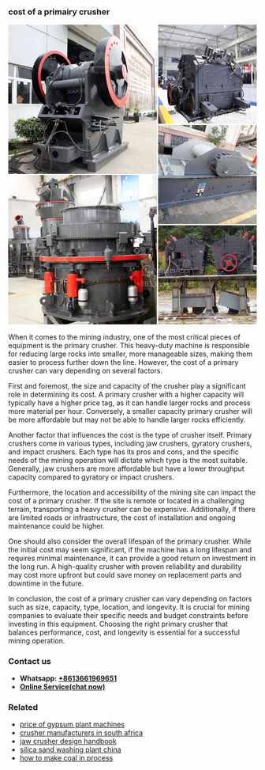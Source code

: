 <h3>cost of a primairy crusher</h3><img src='1702260158.jpg' alt=''><p>When it comes to the mining industry, one of the most critical pieces of equipment is the primary crusher. This heavy-duty machine is responsible for reducing large rocks into smaller, more manageable sizes, making them easier to process further down the line. However, the cost of a primary crusher can vary depending on several factors.</p><p>First and foremost, the size and capacity of the crusher play a significant role in determining its cost. A primary crusher with a higher capacity will typically have a higher price tag, as it can handle larger rocks and process more material per hour. Conversely, a smaller capacity primary crusher will be more affordable but may not be able to handle larger rocks efficiently.</p><p>Another factor that influences the cost is the type of crusher itself. Primary crushers come in various types, including jaw crushers, gyratory crushers, and impact crushers. Each type has its pros and cons, and the specific needs of the mining operation will dictate which type is the most suitable. Generally, jaw crushers are more affordable but have a lower throughput capacity compared to gyratory or impact crushers.</p><p>Furthermore, the location and accessibility of the mining site can impact the cost of a primary crusher. If the site is remote or located in a challenging terrain, transporting a heavy crusher can be expensive. Additionally, if there are limited roads or infrastructure, the cost of installation and ongoing maintenance could be higher.</p><p>One should also consider the overall lifespan of the primary crusher. While the initial cost may seem significant, if the machine has a long lifespan and requires minimal maintenance, it can provide a good return on investment in the long run. A high-quality crusher with proven reliability and durability may cost more upfront but could save money on replacement parts and downtime in the future.</p><p>In conclusion, the cost of a primary crusher can vary depending on factors such as size, capacity, type, location, and longevity. It is crucial for mining companies to evaluate their specific needs and budget constraints before investing in this equipment. Choosing the right primary crusher that balances performance, cost, and longevity is essential for a successful mining operation.</p><h3>Contact us</h3><ul><li><strong>Whatsapp:&nbsp;<a href="https://wa.me/8613661969651">+8613661969651</a></strong></li><li><a href="https://swt.shibang-china.com/?git&amp;zhl&amp;cost of a primairy crusher"><strong>Online Service(chat now)</strong></a></li></ul><h3>Related</h3><ul><li><a href='price of gypsum plant machines.md'>price of gypsum plant machines</a></li><li><a href='crusher manufacturers in south africa.md'>crusher manufacturers in south africa</a></li><li><a href='jaw crusher design handbook.md'>jaw crusher design handbook</a></li><li><a href='silica sand washing plant china.md'>silica sand washing plant china</a></li><li><a href='how to make coal in process.md'>how to make coal in process</a></li></ul>